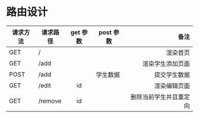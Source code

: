 # 路由设计

| 请求方法 | 请求路径 | get 参数 | post 参数 |                   备注 |
| -------- | -------- | :------: | --------- | ---------------------: |
| GET      | /        |          |           |               渲染首页 |
| GET      | /add     |          |           |       渲染学生添加页面 |
| POST     | /add     |          | 学生数据  |           提交学生数据 |
| GET      | /edit    |    id    |           |           渲染编辑页面 |
| GET      | /remove  |    id    |           | 删除当前学生并且重定向 |

